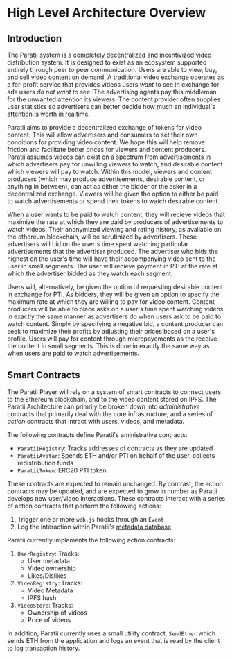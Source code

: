 # High Level Architecture Overview
## Introduction
The Paratii system is a completely decentralized and incentivized video distribution system. It is designed to exist as an ecosystem supported entirely through peer to peer communication. Users are able to view, buy, and sell video content on demand. A traditional video exchange operates as a for-profit service that provides videos users *want* to see in exchange for ads users *do not want* to see. The advertising agents pay this middleman for the unwanted attention its viewers. The content provider often supplies user statistics so advertisers can better decide how much an individual's attention is worth in realtime.

Paratii aims to provide a decentralized exchange of tokens for video content. This will allow advertisers and consumers to set their own conditions for providing video content. We hope this will help remove friction and facilitate better prices for viewers and content producers. Paratii assumes videos can exist on a spectrum from advertisements in which advertisers pay for unwilling viewers to watch, and desirable content which viewers will pay to watch. Within this model, viewers and content producers (which may produce advertisements, desirable content, or anything in between), can act as either the bidder or the asker in a decentralized exchange. Viewers will be given the option to either be paid to watch advertisements or spend their tokens to watch desirable content.

When a user wants to be paid to watch content, they will recieve videos that maximize the rate at which they are paid by producers of advertisements to watch videos. Their anonymized viewing and rating history, as available on the ethereum blockchain, will be scrutinized by advertisers. These advertisers will bid on the user's time spent watching particular advertisements that the advertiser produced. The advertiser who bids the highest on the user's time will have their accompanying video sent to the user in small segments. The user will recieve payment in PTI at the rate at which the advertiser bidded as they watch each segment.

Users will, alternatively, be given the option of requesting desirable content in exchange for PTI. As bidders, they will be given an option to specify the maximum rate at which they are willing to pay for video content. Content producers will be able to place asks on a user's time spent watching videos in exactly the same manner as advertisers do when users ask to be paid to watch content. Simply by specifying a negative bid, a content producer can seek to maximize their profits by adjusting their prices based on a user's profile. Users will pay for content through micropayements as the receive the content in small segments. This is done in exactly the same way as when users are paid to watch advertisements.

## Smart Contracts
The Paratii Player will rely on a system of smart contracts to connect users to the Ethereum blockchain, and to the video content stored on IPFS. The Paratii Architecture can primrily be broken down into *administrative* contracts that primarily deal with the core infrastructure, and a series of *action* contracts that intract with users, videos, and metadata.

The following contracts define Paratii's aministrative contracts:
- `ParatiiRegistry`: Tracks addresses of contracts as they are updated
- `ParatiiAvatar`: Spends ETH and/or PTI on behalf of the user, collects redistribution funds
- `ParatiiToken`: ERC20 PTI token

These contracts are expected to remain unchanged. By contrast, the action contracts may be updated, and are expected to grow in number as Paratii develops new user/video interactions. These contracts interact with a series of action contracts that perform the following actions:
1. Trigger one or more `web.js` hooks through an `Event`
2. Log the interaction within Paratii's [metadata database](../Paratii-Protocol/Metadata-Storage.md)

Paratii currently implements the following action contracts:
1. `UserRegistry`: Tracks:
    - User metadata
    - Video ownership
    - Likes/Dislikes
2. `VideoRegistry`: Tracks:
    - Video Metadata
    - IPFS hash
3. `VideoStore`: Tracks:
    - Ownership of videos
    - Price of videos

In addition, Paratii currently uses a small utility contract, `SendEther` which sends ETH from the application and logs an event that is read by the client to log transaction history.
